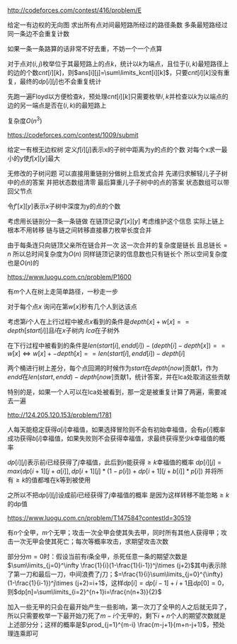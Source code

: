 http://codeforces.com/contest/416/problem/E

给定一有边权的无向图 求出所有点对间最短路所经过的路径条数 多条最短路经过同一条边不会重复计数

如果一条一条路算的话非常不好去重，不妨一个一个点算

对于点对$(i,j)$枚举位于其最短路上的点$k$，统计以$k$为端点，且位于$(i,k)$最短路径上的边的个数$cnt[i][k]$，则$ans[i][j]=\sum\limits_kcnt[i][k]$，只要$cnt[i][k]$没有重复，最终的$dp[i][j]$也不会重复统计

先跑一遍Floyd以方便检查$k$，预处理$cnt[i][k]$只需要枚举$i,k$并检查以$k$为以端点的边的另一端点是否在$(i,k)$的最短路上

复杂度$O(n^3)$



https://codeforces.com/contest/1009/submit

给定一有根无边权树 定义$f[i][j]$表示x的子树中距离为y的点的个数 对每个x求一最小的y使$f[x][y]$最大

无修改的子树问题 可以直接用重链剖分做树上启发式合并 先递归求解轻儿子子树中的点的答案 并把状态数组清零 最后算重儿子子树中的点的答案 状态数组可以带回父节点

令$f'[x][y]$表示x子树中深度为y的点的个数

考虑用长链剖分一条一条链做 在链顶记录$f'[x][y]$ 考虑维护这个信息 实际上链上根本不用转移 链与链之间转移直接暴力枚举长度合并

由于每条连只向链顶父亲所在链合并一次 这一次合并的复杂度是链长 且总链长$=n$ 所以总时间复杂度为$O(n)$ 同样链顶记录的信息数也只有链长个 所以空间复杂度也是$O(n)$的



https://www.luogu.com.cn/problem/P1600

有$m$个人在树上走简单路径，一秒走一步

对于每个点$x$ 询问在第$w[x]$秒有几个人到达该点

考虑第$i$个人在上行过程中被点$x$看到的条件是$depth[x]+w[x]==depth[start[i]]$且$i$在$x$子树内 $lca$在子树外

在下行过程中被看到的条件是$len(start[i],endd[i])-(depth[i]-depth[x])==w[x] \Leftrightarrow w[x]+-depth[x]==len(start[i],endd[i])-depth[i]$

两个桶进行树上差分，每个点回溯的时候作为$start$在$depth[now]$贡献1，作为$endd$在$len(start,endd)-depth[now]$贡献1，统计答案，并在lca处取消这些贡献

特别的是，如果一个人可以在lca处被看到，那一定是被重复计算了两遍，需要减去一遍



http://124.205.120.153/problem/1781

人每天能稳定获得$a[i]$幸福值，如果选择冒险则不会有初始幸福值，会有$p[i]$概率成功获得$b[i]$幸福值，如果失败则不会获得幸福值，求最终获得至少$k$幸福值的概率

$dp[i][j]$表示前$i$已经获得了$j$幸福值，此后到$n$能获得$\geq k$幸福值的概率 $dp[i][j]=max(dp[i+1][j+a[i]],dp[i+1][j]*(1-p[i])+dp[i+1][j+b[i]]*p[i])$ 并将所有$\geq k$的值都堆在k等到被使用

之所以不把$dp[i][j]$设成前$i$已经获得了$j$幸福值的概率 是因为这样转移不能忽略$\geq k$的dp值



https://www.luogu.com.cn/problem/T147584?contestId=30519

有$n$个全甲，$m$个无甲；攻击一次全甲会使其失去甲，同时所有其他人获得甲；攻击一次无甲会使其死亡；每次等概率攻击，求期望攻击次数

部分分$m=0$时：假设当前有$i$条全甲，杀死任意一条的期望次数是$\sum\limits_{j=0}^\infty \frac{1}{i}(1-\frac{1}{i-1})^j\times (j+2)$其中$j$表示除了第一刀和最后一刀，中间浪费了$j$刀；$=\frac{1}{i}\sum\limits_{j=0}^{\infty}(1-\frac{1}{i-1})^j\times (j+2)=i+1$，这样$dp[i]=dp[i-1]+i+1$且$dp[0]=0$，则$dp[n]=\sum\limits_{i=2}^{n+1}i=\frac{n(n+3)}{2}$

加入一些无甲的只会在最开始产生一些影响，第一次刀了全甲的人之后就无异了，所以只需要枚举一下最开始刀死了$m-i$个无甲的，剩下$i+n$个人的期望次数就是上述部分分；这样的概率是$\prod_{j=1}^{m-i} \frac{m-j+1}{m+n-j+1}$，预处理连乘即可